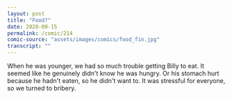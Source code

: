 ```yaml
---
layout: post
title: "Food?"
date: 2020-09-15
permalink: /comic/214
comic-source: "assets/images/comics/food_fin.jpg"
transcript: ""
---
```


When he was younger, we had so much trouble getting Billy to eat. It seemed like he genuinely didn't know he was hungry. Or his stomach hurt because he hadn't eaten, so he didn't want to. It was stressful for everyone, so we turned to bribery.
